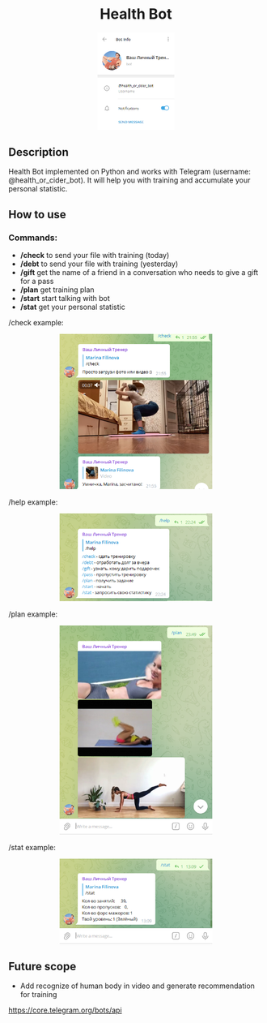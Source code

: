 <h1 align="center">Health Bot</h1>

<p align="center"><img src="./readme_assets/bot_info.PNG" width="30%"></p>

## Description

Health Bot implemented on Python and works with Telegram (username: @health_or_cider_bot). It will help you with training and accumulate your personal statistic.

## How to use

### Commands:

- **/check** to send your file with training (today)
- **/debt**  to send your file with training (yesterday)
- **/gift**  get the name of a friend in a conversation who needs to give a gift for a pass
- **/plan**  get training plan
- **/start** start talking with bot
- **/stat**  get your personal statistic


/check example:
<p align="center"><img  src="./readme_assets/check_command.PNG" width="60%"></p>

/help example:
<p align="center"><img  src="./readme_assets/help_command.PNG" width="60%"></p>

/plan example:
<p align="center"><img  src="./readme_assets/plan_command.PNG" width="60%"></p>

/stat example:
<p align="center"><img  src="./readme_assets/stat_command.PNG" width="60%"></p>

## Future scope

- Add recognize of human body in video and generate recommendation for training

https://core.telegram.org/bots/api
